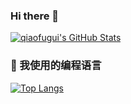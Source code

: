 ### Hi there 👋
[![qiaofugui's GitHub Stats](https://github-readme-stats.vercel.app/api?username=qiaofugui&show_icons=true&hide=contribs,prs&count_private=true&bg_color=30,77FFD2,6297DB,1EECFF&title_color=fff&text_color=fff&icon_color=fff)](https://github.com/qiaofugui)
### 🤔 我使用的编程语言
[![Top Langs](https://github-readme-stats.vercel.app/api/top-langs/?username=qiaofugui&layout=compact)](https://github.com/qiaofugui)



<!--
**qiaofugui/qiaofugui** is a ✨ _special_ ✨ repository because its `README.md` (this file) appears on your GitHub profile.

Here are some ideas to get you started:

- 🔭 I’m currently working on ...
- 🌱 I’m currently learning ...
- 👯 I’m looking to collaborate on ...
- 🤔 I’m looking for help with ...
- 💬 Ask me about ...
- 📫 How to reach me: ...
- 😄 Pronouns: ...
- ⚡ Fun fact: ...
-->
